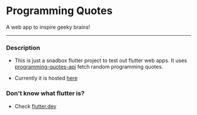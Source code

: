 # Programming Quotes

A web app to inspire geeky brains!

---

### Description

- This is just a snadbox flutter project to test out flutter web apps. It uses [programming-quotes-api](https://github.com/skolakoda/programming-quotes-api)
 fetch random programming quotes.

- Currently it is hosted [here](https://programmingquotes.herokuapp.com/)

### Don't know what flutter is?

- Check [flutter.dev](https://flutter.dev/)

